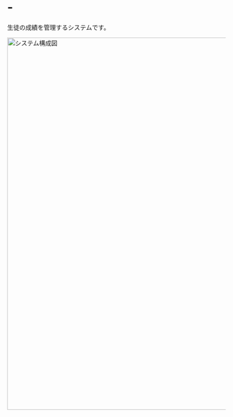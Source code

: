 ﻿# -
生徒の成績を管理するシステムです。

<img width="857" alt="システム構成図" src="https://user-images.githubusercontent.com/78953089/114299011-19c57200-9af4-11eb-88f5-500106e75e99.png">





